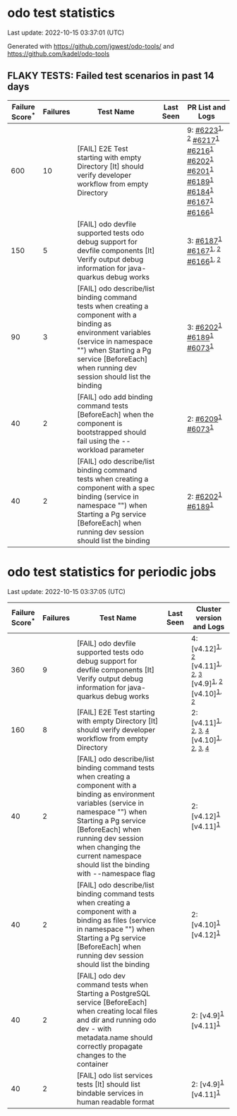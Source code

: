 # odo test statistics
Last update: 2022-10-15 03:37:01 (UTC)

Generated with https://github.com/jgwest/odo-tools/ and https://github.com/kadel/odo-tools
## FLAKY TESTS: Failed test scenarios in past 14 days
| Failure Score<sup>*</sup> | Failures | Test Name | Last Seen | PR List and Logs 
|---|---|---|---|---|
| 600 | 10 | [FAIL] E2E Test starting with empty Directory [It] should verify developer workflow from empty Directory |  | 9: [#6223](https://github.com/openshift/odo/pull/6223)<sup>[1](https://storage.googleapis.com/origin-ci-test/pr-logs/pull/redhat-developer_odo/6223/pull-ci-redhat-developer-odo-main-v4.11-integration-e2e/1580905908492308480/build-log.txt), [2](https://storage.googleapis.com/origin-ci-test/pr-logs/pull/redhat-developer_odo/6223/pull-ci-redhat-developer-odo-main-v4.11-integration-e2e/1580949960407388160/build-log.txt)</sup> [#6217](https://github.com/openshift/odo/pull/6217)<sup>[1](https://storage.googleapis.com/origin-ci-test/pr-logs/pull/redhat-developer_odo/6217/pull-ci-redhat-developer-odo-main-v4.11-integration-e2e/1580209095879692288/build-log.txt)</sup> [#6216](https://github.com/openshift/odo/pull/6216)<sup>[1](https://storage.googleapis.com/origin-ci-test/pr-logs/pull/redhat-developer_odo/6216/pull-ci-redhat-developer-odo-main-v4.11-integration-e2e/1580274880081825792/build-log.txt)</sup> [#6202](https://github.com/openshift/odo/pull/6202)<sup>[1](https://storage.googleapis.com/origin-ci-test/pr-logs/pull/redhat-developer_odo/6202/pull-ci-redhat-developer-odo-main-v4.11-integration-e2e/1579442397656387584/build-log.txt)</sup> [#6201](https://github.com/openshift/odo/pull/6201)<sup>[1](https://storage.googleapis.com/origin-ci-test/pr-logs/pull/redhat-developer_odo/6201/pull-ci-redhat-developer-odo-main-v4.11-integration-e2e/1578284148865372160/build-log.txt)</sup> [#6189](https://github.com/openshift/odo/pull/6189)<sup>[1](https://storage.googleapis.com/origin-ci-test/pr-logs/pull/redhat-developer_odo/6189/pull-ci-redhat-developer-odo-main-v4.11-integration-e2e/1580164944442167296/build-log.txt)</sup> [#6184](https://github.com/openshift/odo/pull/6184)<sup>[1](https://storage.googleapis.com/origin-ci-test/pr-logs/pull/redhat-developer_odo/6184/pull-ci-redhat-developer-odo-main-v4.11-integration-e2e/1576843048891977728/build-log.txt)</sup> [#6167](https://github.com/openshift/odo/pull/6167)<sup>[1](https://storage.googleapis.com/origin-ci-test/pr-logs/pull/redhat-developer_odo/6167/pull-ci-redhat-developer-odo-main-v4.11-integration-e2e/1576876888264019968/build-log.txt)</sup> [#6166](https://github.com/openshift/odo/pull/6166)<sup>[1](https://storage.googleapis.com/origin-ci-test/pr-logs/pull/redhat-developer_odo/6166/pull-ci-redhat-developer-odo-main-v4.11-integration-e2e/1576805503143514112/build-log.txt)</sup> 
| 150 | 5 | [FAIL] odo devfile supported tests odo debug support for devfile components [It] Verify output debug information for java-quarkus debug works |  | 3: [#6187](https://github.com/openshift/odo/pull/6187)<sup>[1](https://storage.googleapis.com/origin-ci-test/pr-logs/pull/redhat-developer_odo/6187/pull-ci-redhat-developer-odo-main-v4.11-integration-e2e/1576926027056156672/build-log.txt)</sup> [#6167](https://github.com/openshift/odo/pull/6167)<sup>[1](https://storage.googleapis.com/origin-ci-test/pr-logs/pull/redhat-developer_odo/6167/pull-ci-redhat-developer-odo-main-v4.11-integration-e2e/1576931024401600512/build-log.txt), [2](https://storage.googleapis.com/origin-ci-test/pr-logs/pull/redhat-developer_odo/6167/pull-ci-redhat-developer-odo-main-v4.11-integration-e2e/1576876888264019968/build-log.txt)</sup> [#6166](https://github.com/openshift/odo/pull/6166)<sup>[1](https://storage.googleapis.com/origin-ci-test/pr-logs/pull/redhat-developer_odo/6166/pull-ci-redhat-developer-odo-main-v4.11-integration-e2e/1576805503143514112/build-log.txt), [2](https://storage.googleapis.com/origin-ci-test/pr-logs/pull/redhat-developer_odo/6166/pull-ci-redhat-developer-odo-main-v4.11-integration-e2e/1576902207607934976/build-log.txt)</sup> 
| 90 | 3 | [FAIL] odo describe/list binding command tests when creating a component with a binding as environment variables (service in namespace "") when Starting a Pg service [BeforeEach] when running dev session should list the binding |  | 3: [#6202](https://github.com/openshift/odo/pull/6202)<sup>[1](https://storage.googleapis.com/origin-ci-test/pr-logs/pull/redhat-developer_odo/6202/pull-ci-redhat-developer-odo-main-v4.11-integration-e2e/1580481017473404928/build-log.txt)</sup> [#6189](https://github.com/openshift/odo/pull/6189)<sup>[1](https://storage.googleapis.com/origin-ci-test/pr-logs/pull/redhat-developer_odo/6189/pull-ci-redhat-developer-odo-main-v4.11-integration-e2e/1580515879257378816/build-log.txt)</sup> [#6073](https://github.com/openshift/odo/pull/6073)<sup>[1](https://storage.googleapis.com/origin-ci-test/pr-logs/pull/redhat-developer_odo/6073/pull-ci-redhat-developer-odo-main-v4.11-integration-e2e/1580457131428024320/build-log.txt)</sup> 
| 40 | 2 | [FAIL] odo add binding command tests [BeforeEach] when the component is bootstrapped should fail using the --workload parameter |  | 2: [#6209](https://github.com/openshift/odo/pull/6209)<sup>[1](https://storage.googleapis.com/origin-ci-test/pr-logs/pull/redhat-developer_odo/6209/pull-ci-redhat-developer-odo-main-v4.11-integration-e2e/1580450843050643456/build-log.txt)</sup> [#6073](https://github.com/openshift/odo/pull/6073)<sup>[1](https://storage.googleapis.com/origin-ci-test/pr-logs/pull/redhat-developer_odo/6073/pull-ci-redhat-developer-odo-main-v4.11-integration-e2e/1580504469014056960/build-log.txt)</sup> 
| 40 | 2 | [FAIL] odo describe/list binding command tests when creating a component with a spec binding (service in namespace "") when Starting a Pg service [BeforeEach] when running dev session should list the binding |  | 2: [#6202](https://github.com/openshift/odo/pull/6202)<sup>[1](https://storage.googleapis.com/origin-ci-test/pr-logs/pull/redhat-developer_odo/6202/pull-ci-redhat-developer-odo-main-v4.11-integration-e2e/1580481017473404928/build-log.txt)</sup> [#6189](https://github.com/openshift/odo/pull/6189)<sup>[1](https://storage.googleapis.com/origin-ci-test/pr-logs/pull/redhat-developer_odo/6189/pull-ci-redhat-developer-odo-main-v4.11-integration-e2e/1580515879257378816/build-log.txt)</sup> 


# odo test statistics for periodic jobs
Last update: 2022-10-15 03:37:05 (UTC)

| Failure Score<sup>*</sup> | Failures | Test Name | Last Seen | Cluster version and Logs 
|---|---|---|---|---|
| 360 | 9 | [FAIL] odo devfile supported tests odo debug support for devfile components [It] Verify output debug information for java-quarkus debug works |  | 4: [v4.12]<sup>[1](https://storage.googleapis.com/origin-ci-test/logs/periodic-ci-redhat-developer-odo-main-v4.12-integration-e2e-periodic/1576724014729007104/build-log.txt), [2](https://storage.googleapis.com/origin-ci-test/logs/periodic-ci-redhat-developer-odo-main-v4.12-integration-e2e-periodic/1576361598249865216/build-log.txt)</sup> [v4.11]<sup>[1](https://storage.googleapis.com/origin-ci-test/logs/periodic-ci-redhat-developer-odo-main-v4.11-integration-e2e-periodic/1576361596609892352/build-log.txt), [2](https://storage.googleapis.com/origin-ci-test/logs/periodic-ci-redhat-developer-odo-main-v4.11-integration-e2e-periodic/1576724013051285504/build-log.txt), [3](https://storage.googleapis.com/origin-ci-test/logs/periodic-ci-redhat-developer-odo-main-v4.11-sbo-nightly-odo-tests/1576361597419393024/build-log.txt)</sup> [v4.9]<sup>[1](https://storage.googleapis.com/origin-ci-test/logs/periodic-ci-redhat-developer-odo-main-v4.9-integration-e2e-periodic/1576361599243915264/build-log.txt), [2](https://storage.googleapis.com/origin-ci-test/logs/periodic-ci-redhat-developer-odo-main-v4.9-integration-e2e-periodic/1576724015563673600/build-log.txt)</sup> [v4.10]<sup>[1](https://storage.googleapis.com/origin-ci-test/logs/periodic-ci-redhat-developer-odo-main-v4.10-integration-e2e-periodic/1576724012212424704/build-log.txt), [2](https://storage.googleapis.com/origin-ci-test/logs/periodic-ci-redhat-developer-odo-main-v4.10-integration-e2e-periodic/1576361595737477120/build-log.txt)</sup> 
| 160 | 8 | [FAIL] E2E Test starting with empty Directory [It] should verify developer workflow from empty Directory |  | 2: [v4.11]<sup>[1](https://storage.googleapis.com/origin-ci-test/logs/periodic-ci-redhat-developer-odo-main-v4.11-integration-e2e-periodic/1577448772475031552/build-log.txt), [2](https://storage.googleapis.com/origin-ci-test/logs/periodic-ci-redhat-developer-odo-main-v4.11-sbo-nightly-odo-tests/1581072582478663680/build-log.txt), [3](https://storage.googleapis.com/origin-ci-test/logs/periodic-ci-redhat-developer-odo-main-v4.11-integration-e2e-periodic/1576724013051285504/build-log.txt), [4](https://storage.googleapis.com/origin-ci-test/logs/periodic-ci-redhat-developer-odo-main-v4.11-sbo-nightly-odo-tests/1579623097923801088/build-log.txt)</sup> [v4.10]<sup>[1](https://storage.googleapis.com/origin-ci-test/logs/periodic-ci-redhat-developer-odo-main-v4.10-integration-e2e-periodic/1580347820425089024/build-log.txt), [2](https://storage.googleapis.com/origin-ci-test/logs/periodic-ci-redhat-developer-odo-main-v4.10-integration-e2e-periodic/1578173522386096128/build-log.txt), [3](https://storage.googleapis.com/origin-ci-test/logs/periodic-ci-redhat-developer-odo-main-v4.10-integration-e2e-periodic/1577086498237321216/build-log.txt), [4](https://storage.googleapis.com/origin-ci-test/logs/periodic-ci-redhat-developer-odo-main-v4.10-integration-e2e-periodic/1577811097312825344/build-log.txt)</sup> 
| 40 | 2 | [FAIL] odo describe/list binding command tests when creating a component with a binding as environment variables (service in namespace "") when Starting a Pg service [BeforeEach] when running dev session when changing the current namespace should list the binding with --namespace flag |  | 2: [v4.12]<sup>[1](https://storage.googleapis.com/origin-ci-test/logs/periodic-ci-redhat-developer-odo-main-v4.12-integration-e2e-periodic/1579260657281273856/build-log.txt)</sup> [v4.11]<sup>[1](https://storage.googleapis.com/origin-ci-test/logs/periodic-ci-redhat-developer-odo-main-v4.11-integration-e2e-periodic/1580710142062628864/build-log.txt)</sup> 
| 40 | 2 | [FAIL] odo describe/list binding command tests when creating a component with a binding as files (service in namespace "") when Starting a Pg service [BeforeEach] when running dev session should list the binding |  | 2: [v4.10]<sup>[1](https://storage.googleapis.com/origin-ci-test/logs/periodic-ci-redhat-developer-odo-main-v4.10-integration-e2e-periodic/1580710141211185152/build-log.txt)</sup> [v4.12]<sup>[1](https://storage.googleapis.com/origin-ci-test/logs/periodic-ci-redhat-developer-odo-main-v4.12-integration-e2e-periodic/1577448774156947456/build-log.txt)</sup> 
| 40 | 2 | [FAIL] odo dev command tests when Starting a PostgreSQL service [BeforeEach] when creating local files and dir and running odo dev - with metadata.name should correctly propagate changes to the container |  | 2: [v4.9]<sup>[1](https://storage.googleapis.com/origin-ci-test/logs/periodic-ci-redhat-developer-odo-main-v4.9-integration-e2e-periodic/1580710144654708736/build-log.txt)</sup> [v4.11]<sup>[1](https://storage.googleapis.com/origin-ci-test/logs/periodic-ci-redhat-developer-odo-main-v4.11-integration-e2e-periodic/1580710142062628864/build-log.txt)</sup> 
| 40 | 2 | [FAIL] odo list services tests [It] should list bindable services in human readable format |  | 2: [v4.9]<sup>[1](https://storage.googleapis.com/origin-ci-test/logs/periodic-ci-redhat-developer-odo-main-v4.9-integration-e2e-periodic/1577086502448402432/build-log.txt)</sup> [v4.11]<sup>[1](https://storage.googleapis.com/origin-ci-test/logs/periodic-ci-redhat-developer-odo-main-v4.11-sbo-nightly-odo-tests/1576724013890146304/build-log.txt)</sup> 



